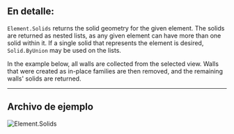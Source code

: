 ## En detalle:
`Element.Solids` returns the solid geometry for the given element. The solids are returned as nested lists, as any given element can have more than one solid within it. If a single solid that represents the element is desired, `Solid.ByUnion` may be used on the lists.

In the example below, all walls are collected from the selected view. Walls that were created as in-place families are then removed, and the remaining walls' solids are returned.

___
## Archivo de ejemplo

![Element.Solids](./Revit.Elements.Element.Solids_img.jpg)
